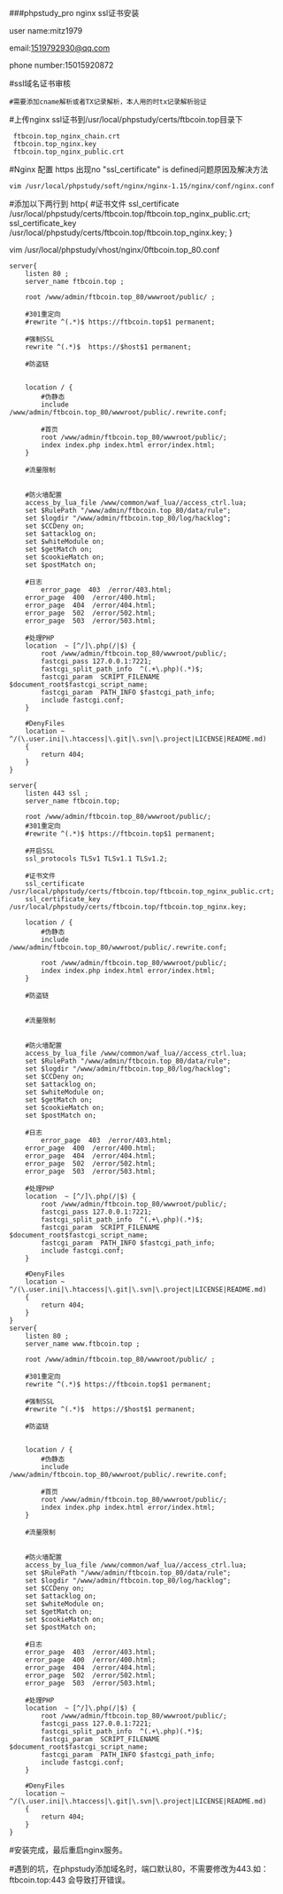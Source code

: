 ###phpstudy_pro nginx ssl证书安装


user name:mitz1979

email:1519792930@qq.com

phone number:15015920872

#ssl域名证书审核

	#需要添加cname解析或者TX记录解析，本人用的时tx记录解析验证



#上传nginx ssl证书到/usr/local/phpstudy/certs/ftbcoin.top目录下

 	 ftbcoin.top_nginx_chain.crt
 	 ftbcoin.top_nginx.key
 	 ftbcoin.top_nginx_public.crt

#Nginx 配置 https 出现no "ssl_certificate" is defined问题原因及解决方法

	vim /usr/local/phpstudy/soft/nginx/nginx-1.15/nginx/conf/nginx.conf
	
#添加以下两行到
	http{
		#证书文件
		ssl_certificate /usr/local/phpstudy/certs/ftbcoin.top/ftbcoin.top_nginx_public.crt; 
		ssl_certificate_key /usr/local/phpstudy/certs/ftbcoin.top/ftbcoin.top_nginx.key;
	}
	
vim /usr/local/phpstudy/vhost/nginx/0ftbcoin.top_80.conf

	server{
		listen 80 ;
		server_name ftbcoin.top ;

		root /www/admin/ftbcoin.top_80/wwwroot/public/ ;

		#301重定向
		#rewrite ^(.*)$ https://ftbcoin.top$1 permanent;

		#强制SSL
		rewrite ^(.*)$  https://$host$1 permanent;

		#防盗链


		location / {
			#伪静态
			include /www/admin/ftbcoin.top_80/wwwroot/public/.rewrite.conf;

			#首页
			root /www/admin/ftbcoin.top_80/wwwroot/public/;
			index index.php index.html error/index.html;
		}

		#流量限制


		#防火墙配置
		access_by_lua_file /www/common/waf_lua//access_ctrl.lua;
		set $RulePath "/www/admin/ftbcoin.top_80/data/rule";
		set $logdir "/www/admin/ftbcoin.top_80/log/hacklog";
		set $CCDeny on;
		set $attacklog on;
		set $whiteModule on;
		set $getMatch on;
		set $cookieMatch on;
		set $postMatch on;

		#日志
			error_page  403  /error/403.html;
		error_page  400  /error/400.html;
		error_page  404  /error/404.html;
		error_page  502  /error/502.html;
		error_page  503  /error/503.html;

		#处理PHP
		location  ~ [^/]\.php(/|$) {
			root /www/admin/ftbcoin.top_80/wwwroot/public/;
			fastcgi_pass 127.0.0.1:7221;
			fastcgi_split_path_info  ^(.+\.php)(.*)$;
			fastcgi_param  SCRIPT_FILENAME $document_root$fastcgi_script_name;
			fastcgi_param  PATH_INFO $fastcgi_path_info;
			include fastcgi.conf;
		}

		#DenyFiles
		location ~ ^/(\.user.ini|\.htaccess|\.git|\.svn|\.project|LICENSE|README.md)
		{
			return 404;
		}
	}

	server{
		listen 443 ssl ;
		server_name ftbcoin.top;

		root /www/admin/ftbcoin.top_80/wwwroot/public/;
		#301重定向
		#rewrite ^(.*)$ https://ftbcoin.top$1 permanent;

		#开启SSL
		ssl_protocols TLSv1 TLSv1.1 TLSv1.2;

		#证书文件
		ssl_certificate /usr/local/phpstudy/certs/ftbcoin.top/ftbcoin.top_nginx_public.crt; 
		ssl_certificate_key /usr/local/phpstudy/certs/ftbcoin.top/ftbcoin.top_nginx.key;

		location / {
			#伪静态
			include /www/admin/ftbcoin.top_80/wwwroot/public/.rewrite.conf;

			root /www/admin/ftbcoin.top_80/wwwroot/public/;
			index index.php index.html error/index.html;
		}

		#防盗链


		#流量限制


		#防火墙配置
		access_by_lua_file /www/common/waf_lua//access_ctrl.lua;
		set $RulePath "/www/admin/ftbcoin.top_80/data/rule";
		set $logdir "/www/admin/ftbcoin.top_80/log/hacklog";
		set $CCDeny on;
		set $attacklog on;
		set $whiteModule on;
		set $getMatch on;
		set $cookieMatch on;
		set $postMatch on;

		#日志
			error_page  403  /error/403.html;
		error_page  400  /error/400.html;
		error_page  404  /error/404.html;
		error_page  502  /error/502.html;
		error_page  503  /error/503.html;

		#处理PHP
		location  ~ [^/]\.php(/|$) {
			root /www/admin/ftbcoin.top_80/wwwroot/public/;
			fastcgi_pass 127.0.0.1:7221;
			fastcgi_split_path_info  ^(.+\.php)(.*)$;
			fastcgi_param  SCRIPT_FILENAME $document_root$fastcgi_script_name;
			fastcgi_param  PATH_INFO $fastcgi_path_info;
			include fastcgi.conf;
		}

		#DenyFiles
		location ~ ^/(\.user.ini|\.htaccess|\.git|\.svn|\.project|LICENSE|README.md)
		{
			return 404;
		}
	}
	server{
		listen 80 ;
		server_name www.ftbcoin.top ;

		root /www/admin/ftbcoin.top_80/wwwroot/public/ ;

		#301重定向
		rewrite ^(.*)$ https://ftbcoin.top$1 permanent;

		#强制SSL
		#rewrite ^(.*)$  https://$host$1 permanent;

		#防盗链


		location / {
			#伪静态
			include /www/admin/ftbcoin.top_80/wwwroot/public/.rewrite.conf;

			#首页
			root /www/admin/ftbcoin.top_80/wwwroot/public/;
			index index.php index.html error/index.html;
		}

		#流量限制


		#防火墙配置
		access_by_lua_file /www/common/waf_lua//access_ctrl.lua;
		set $RulePath "/www/admin/ftbcoin.top_80/data/rule";
		set $logdir "/www/admin/ftbcoin.top_80/log/hacklog";
		set $CCDeny on;
		set $attacklog on;
		set $whiteModule on;
		set $getMatch on;
		set $cookieMatch on;
		set $postMatch on;

		#日志
		error_page  403  /error/403.html;
		error_page  400  /error/400.html;
		error_page  404  /error/404.html;
		error_page  502  /error/502.html;
		error_page  503  /error/503.html;

		#处理PHP
		location  ~ [^/]\.php(/|$) {
			root /www/admin/ftbcoin.top_80/wwwroot/public/;
			fastcgi_pass 127.0.0.1:7221;
			fastcgi_split_path_info  ^(.+\.php)(.*)$;
			fastcgi_param  SCRIPT_FILENAME $document_root$fastcgi_script_name;
			fastcgi_param  PATH_INFO $fastcgi_path_info;
			include fastcgi.conf;
		}

		#DenyFiles
		location ~ ^/(\.user.ini|\.htaccess|\.git|\.svn|\.project|LICENSE|README.md)
		{
			return 404;
		}
	}

#安装完成，最后重启nginx服务。

#遇到的坑，在phpstudy添加域名时，端口默认80，不需要修改为443.如：
ftbcoin.top:443 会导致打开错误。
